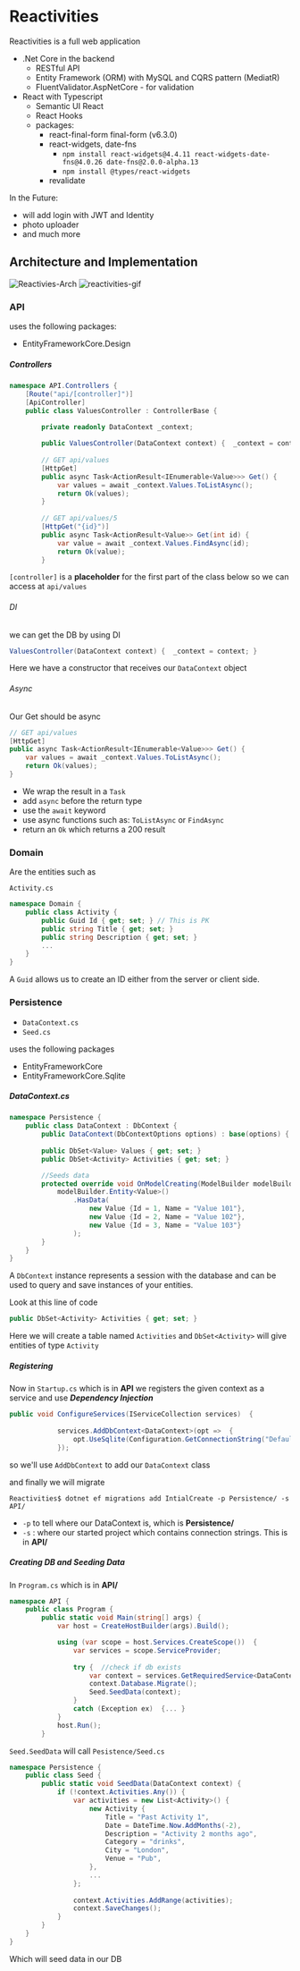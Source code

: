 # Reactivities

Reactivities is a full web application 

* .Net Core in the backend
  *  RESTful API
  *  Entity Framework (ORM) with MySQL and CQRS pattern (MediatR)
  *  FluentValidator.AspNetCore - for validation
* React with Typescript
  * Semantic UI React
  * React Hooks
  * packages:
    * react-final-form final-form (v6.3.0)
    * react-widgets, date-fns
      * `npm install react-widgets@4.4.11 react-widgets-date-fns@4.0.26 date-fns@2.0.0-alpha.13`
      * `npm install @types/react-widgets`
    * revalidate



In the Future:

* will add login with JWT and Identity
* photo uploader
* and much more



## Architecture and Implementation

<img src="https://i.ibb.co/8xyXqLh/Reactivies-Arch.png" alt="Reactivies-Arch" border="0">



<img src="https://i.ibb.co/KNrpDTL/reactivities-gif.gif" alt="reactivities-gif" border="0">

### API

uses the following packages:

* EntityFrameworkCore.Design

##### Controllers

```csharp
namespace API.Controllers {
    [Route("api/[controller]")]
    [ApiController]
    public class ValuesController : ControllerBase {
        
        private readonly DataContext _context;

        public ValuesController(DataContext context) {  _context = context; }
        
        // GET api/values
        [HttpGet]
        public async Task<ActionResult<IEnumerable<Value>>> Get() {
            var values = await _context.Values.ToListAsync();
            return Ok(values);
        }
        
        // GET api/values/5
        [HttpGet("{id}")]
        public async Task<ActionResult<Value>> Get(int id) {
            var value = await _context.Values.FindAsync(id);
            return Ok(value);
        }
```

`[controller]` is a **placeholder** for the first part of the class below so we can access at `api/values`

###### DI

we can get the DB by using DI

```csharp
ValuesController(DataContext context) {  _context = context; }
```

Here we have a constructor that receives our `DataContext` object



###### Async

Our Get should be async

```csharp
// GET api/values
[HttpGet]
public async Task<ActionResult<IEnumerable<Value>>> Get() {
    var values = await _context.Values.ToListAsync();
	return Ok(values);
}
```

* We wrap the result in a `Task` 
* add `async` before the return type
* use the `await` keyword
* use async functions such as: `ToListAsync` or `FindAsync`
* return an `Ok` which returns a 200 result



### Domain

Are the entities such as

`Activity.cs`

```csharp
namespace Domain {
    public class Activity {
        public Guid Id { get; set; } // This is PK 
        public string Title { get; set; }
        public string Description { get; set; }
        ...
    }
}
```

A `Guid` allows us to create an ID either from the server or client side.



### Persistence

* `DataContext.cs`  
* `Seed.cs`

uses the following packages

* EntityFrameworkCore
* EntityFrameworkCore.Sqlite



##### DataContext.cs

```csharp
namespace Persistence {
    public class DataContext : DbContext {
        public DataContext(DbContextOptions options) : base(options) { }
        
        public DbSet<Value> Values { get; set; }
        public DbSet<Activity> Activities { get; set; }

        //Seeds data
        protected override void OnModelCreating(ModelBuilder modelBuilder)  {
            modelBuilder.Entity<Value>()
                .HasData(
                    new Value {Id = 1, Name = "Value 101"},
                    new Value {Id = 2, Name = "Value 102"},
                    new Value {Id = 3, Name = "Value 103"}
                );
        }
    }
}
```

A `DbContext` instance represents a session with the database and can be used to query and save instances of your entities.

Look at this line of code

```csharp
public DbSet<Activity> Activities { get; set; }
```

Here we will create a table named `Activities` and `DbSet<Activity>` will give entities of type `Activity`

##### Registering

Now in `Startup.cs` which is in **API** we registers the given context as a service and use ***Dependency Injection***

```csharp
public void ConfigureServices(IServiceCollection services)  {
    
            services.AddDbContext<DataContext>(opt =>  {
                opt.UseSqlite(Configuration.GetConnectionString("DefaultConnection"));
            });
```

so we'll use `AddDbContext` to add our `DataContext` class

and finally we will migrate

```
Reactivities$ dotnet ef migrations add IntialCreate -p Persistence/ -s API/
```

* `-p`  to tell where our DataContext is, which is **Persistence/**
* `-s` : where our started project which contains connection strings. This is in **API/**





##### Creating DB and Seeding Data

In `Program.cs` which is in **API/**

```csharp
namespace API {
    public class Program {
        public static void Main(string[] args) {
            var host = CreateHostBuilder(args).Build();

            using (var scope = host.Services.CreateScope())  {
                var services = scope.ServiceProvider;
                
                try {  //check if db exists
                    var context = services.GetRequiredService<DataContext>();
                    context.Database.Migrate();
                    Seed.SeedData(context);
                }
                catch (Exception ex)  {... }
            }
            host.Run();
        }
```

`Seed.SeedData` will call `Pesistence/Seed.cs`

```csharp
namespace Persistence {
    public class Seed {
        public static void SeedData(DataContext context) {
            if (!context.Activities.Any()) {
                var activities = new List<Activity>() {
                    new Activity {
                        Title = "Past Activity 1",
                        Date = DateTime.Now.AddMonths(-2),
                        Description = "Activity 2 months ago",
                        Category = "drinks",
                        City = "London",
                        Venue = "Pub",
                    },
                    ...
                };
                
                context.Activities.AddRange(activities);
                context.SaveChanges();
            }
        }
    }
}
```

Which will seed data in our DB